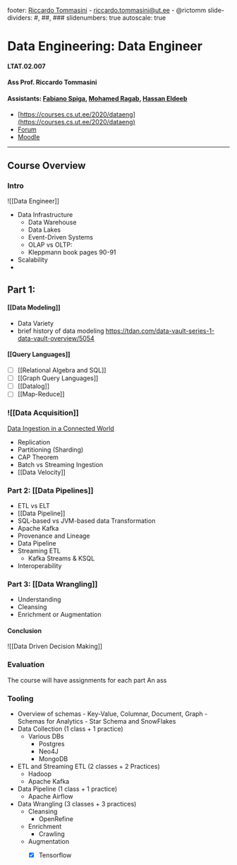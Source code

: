 footer:  [Riccardo Tommasini](http://rictomm.me) - riccardo.tommasini@ut.ee - @rictomm 
slide-dividers: #, ##, ###
slidenumbers: true
autoscale: true

# Data Engineering: Data Engineer
#### LTAT.02.007
#### Ass Prof. Riccardo Tommasini
#### Assistants: [Fabiano Spiga](mailto:),  [Mohamed Ragab](mailto:mohamed.ragab@ut.ee),  [Hassan Eldeeb](mailto:hassan.eldeeb@ut.ee)
- [https://courses.cs.ut.ee/2020/dataeng](https://courses.cs.ut.ee/2020/dataeng)
- [Forum](https://piazza.com/ut.ee/fall2020/ltat02007/home) 
- [Moodle](https://moodle.ut.ee/course/view.php?id=10457)


---
## Course Overview 
### Intro

![[Data Engineer]]

-  Data Infrastructure 
	 -  Data Warehouse
	 -  Data Lakes
	- Event-Driven Systems
	- OLAP  vs  OLTP:
	 - Kleppmann book pages 90-91
- Scalability 
- 
## Part 1:

#### [[Data Modeling]]
- Data Variety
- brief history of data modeling https://tdan.com/data-vault-series-1-data-vault-overview/5054

#### [[Query Languages]]
- [ ] [[Relational Algebra and SQL]]
- [ ] [[Graph Query Languages]]
- [ ] [[Datalog]]
- [ ] [[Map-Reduce]]

### ![[Data Acquisition]]
[Data Ingestion in a Connected World](https://people.csail.mit.edu/tatbul/publications/sstore_cidr17.pdf)
- Replication
- Partitioning (Sharding)
- CAP Theorem
- Batch vs Streaming Ingestion 
- [[Data Velocity]]

### Part 2: [[Data Pipelines]]
- ETL vs ELT
- [[Data Pipeline]]
- SQL-based vs JVM-based data Transformation
 - Apache Kafka  
- Provenance and Lineage
 - Data Pipeline
 - Streaming ETL
	 - Kafka Streams & KSQL
 - Interoperability

### Part 3:  [[Data Wrangling]]
 - Understanding
 - Cleansing
 - Enrichment or Augmentation

#### Conclusion

![[Data Driven Decision Making]]

### Evaluation

The course will have assignments for each part 
An ass

### Tooling

- Overview of schemas
		- Key-Value, Columnar, Document, Graph
		- Schemas for Analytics 
			- Star Schema and SnowFlakes
- Data Collection (1 class + 1 practice)
	- Various DBs
		- Postgres
		- Neo4J
		- MongoDB
- ETL and Streaming ETL (2 classes + 2 Practices)
	- Hadoop
	- Apache Kafka
- Data Pipeline (1 class + 1 practice)
	- Apache Airflow
- Data Wrangling (3 classes + 3 practices)
	- Cleansing
		- OpenRefine
	- Enrichment
		- Crawling
	- Augmentation
		- [x] Tensorflow
	
	

	[^2]: 
	
	[^c1]: maybe it make sense to do a class on ER
	[^c2]: